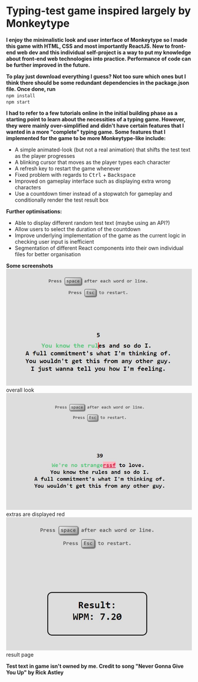 # Typing-test game inspired largely by Monkeytype

**I enjoy the minimalistic look and user interface of Monkeytype so I made this game with HTML, CSS and most importantly ReactJS. New to front-end web dev and this individual self-project is a way to put my knowledge about front-end web technologies into practice. Performance of code can be further improved in the future.**

**To play just download everything I guess? Not too sure which ones but I think there should be some redundant dependencies in the package.json file. Once done, run**\
`npm install`\
`npm start`

**I had to refer to a few tutorials online in the initial building phase as a starting point to learn about the necessities of a typing game. However, they were mainly over-simplified and didn't have certain features that I wanted in a more "complete" typing game. Some features that I implemented for the game to be more Monkeytype-like include:**
- A simple animated-look (but not a real animation) that shifts the test text as the player progresses
- A blinking cursor that moves as the player types each character
- A refresh key to restart the game whenever
- Fixed problem with regards to <kbd>Ctrl</kbd> + <kbd>Backspace</kbd>
- Improved on gameplay interface such as displaying extra wrong characters
- Use a countdown timer instead of a stopwatch for gameplay and conditionally render the test result box

**Further optimisations:**
- Able to display different random test text (maybe using an API?)
- Allow users to select the duration of the countdown
- Improve underlying implementation of the game as the current logic in checking user input is inefficient
- Segmentation of different React components into their own individual files for better organisation

**Some screenshots**
<br>
![Cursor](/pics/Cursor.JPG)
<br>
overall look
<br>
![ExtraWrongCharacters](/pics/ExtraWrongCharacters.JPG)
<br>
extras are displayed red
<br>
![Result](/pics/Result.JPG)
<br>
result page
<br>

**Test text in game isn't owned by me. Credit to song "Never Gonna Give You Up" by Rick Astley**
